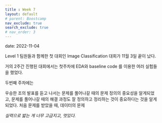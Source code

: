 ```yaml
---
title : Week 7
layout: default
# parent: Boostcamp
nav_exclude: true
search_exclude: true
# nav_order: 3
---
```

date: 2022-11-04

Level 1 팀원들과 함께한 첫 대회인 Image Classification 대회가 11월 3일 끝이 났다. 

거의 2주간 진행된 대회에서는 첫주차에 EDA와 baseline code 를 이용한 여러 실험들을 했었다. 

두번째 주차에는 



우승한 조의 발표를 듣고 나서는 문제를 풀어나갈 때의 문제 정의의 중요성을 알게되었고, 문제를 풀어나갈 때의 해결 과정도 잘 정의하고 정리하는 것이 중요하다는 것을 알게되었다. 처음 문제를 받았을 때, 데이터의 문제 



*실력으로 밟는 게 너무 고급지고, 멋있다.* 